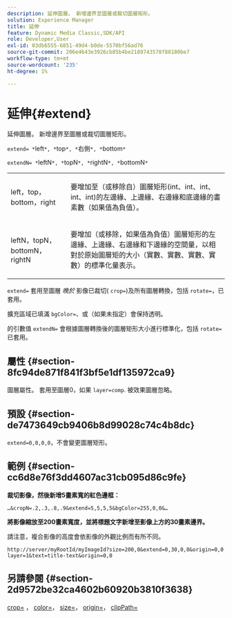 ```yaml
---
description: 延伸圖層。 新增邊界至圖層或裁切圖層矩形。
solution: Experience Manager
title: 延伸
feature: Dynamic Media Classic,SDK/API
role: Developer,User
exl-id: 03db6555-6851-49d4-b0de-5570bf56ad76
source-git-commit: 206e4643e3926cb85b4be2189743578f88180be7
workflow-type: tm+mt
source-wordcount: '235'
ht-degree: 1%

---
```


# 延伸{#extend}

延伸圖層。 新增邊界至圖層或裁切圖層矩形。

`extend= *`left`*, *`top`*, *`右側`*, *`bottom`*`

`extendN= *`leftN`*, *`topN`*, *`rightN`*, *`bottomN`*`

<table id="simpletable_1DCCD469712B423C8154630127DC5F54"> 
 <tr class="strow"> 
  <td class="stentry"> <p><span class="codeph"> <span class="varname"> left，top，bottom，right</span></span> </p></td> 
  <td class="stentry"> <p>要增加至（或移除自）圖層矩形(int、int、int、int、int)的左邊緣、上邊緣、右邊緣和底邊緣的畫素數（如果值為負值）。 </p></td> 
 </tr> 
 <tr class="strow"> 
  <td class="stentry"> <p><span class="codeph"> <span class="varname"> leftN，topN，bottomN，rightN</span></span> </p></td> 
  <td class="stentry"> <p>要增加（或移除，如果值為負值）圖層矩形的左邊緣、上邊緣、右邊緣和下邊緣的空間量，以相對於原始圖層矩的大小（實數、實數、實數、實數）的標準化量表示。 </p></td> 
 </tr> 
</table>

`extend=` 套用至圖層 *晚於* 影像已裁切( `crop=`)及所有圖層轉換，包括 `rotate=`，已套用。

擴充區域已填滿 `bgColor=`、或（如果未指定）會保持透明。

的引數值 `extendN=` 會根據圖層轉換後的圖層矩形大小進行標準化，包括 `rotate=` 已套用。

## 屬性 {#section-8fc94de871f841f3bf5e1df135972ca9}

圖層屬性。 套用至圖層0，如果 `layer=comp`. 被效果圖層忽略。

## 預設 {#section-de7473649cb9406b8d99028c74c4b8dc}

`extend=0,0,0,0`，不會變更圖層矩形。

## 範例 {#section-cc6d8e76f3dd4607ac31cb095d86c9fe}

**裁切影像，然後新增5畫素寬的紅色邊框：**

`…&cropN=.2,.3,.8,.9&extend=5,5,5,5&bgColor=255,0,0&…`

**將影像縮放至200畫素寬度，並將標題文字新增至影像上方的30畫素邊界。**

請注意，複合影像的高度會依影像的外觀比例而有所不同。

`http://server/myRootId/myImageId?size=200,0&extend=0,30,0,0&origin=0,0 layer=1&text=title-text&origin=0,0`

## 另請參閱 {#section-2d9572be32ca4602b60920b3810f3638}

[crop=](../../../../../is-api/http-ref/image-serving-api-ref/c-http-protocol-reference/c-command-reference/r-crop.md#reference-6fd0f6399966446ab4425ce050572eab) ， [color=](/help/aem-is-ir-api/is-api/http-ref/image-serving-api-ref/c-http-protocol-reference/c-data-types/r-is-http-color.md)， [size=](../../../../../is-api/http-ref/image-serving-api-ref/c-http-protocol-reference/c-data-types/r-size.md#reference-04d383f32c7b4003bed9978cb854747b)， [origin=](../../../../../is-api/http-ref/image-serving-api-ref/c-http-protocol-reference/c-command-reference/r-origin.md#reference-e11c7ac06e2240cc884c3fec98f05138)， [clipPath=](../../../../../is-api/http-ref/image-serving-api-ref/c-http-protocol-reference/c-command-reference/r-clippath.md#reference-8139b1b52dc54749b51b109521ddf83d)
